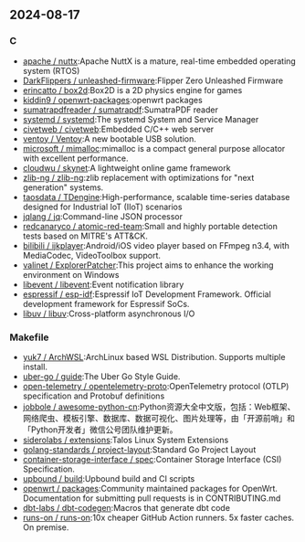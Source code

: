 ## 2024-08-17

### C

* [apache / nuttx](https://github.com/apache/nuttx):Apache NuttX is a mature, real-time embedded operating system (RTOS)
* [DarkFlippers / unleashed-firmware](https://github.com/DarkFlippers/unleashed-firmware):Flipper Zero Unleashed Firmware
* [erincatto / box2d](https://github.com/erincatto/box2d):Box2D is a 2D physics engine for games
* [kiddin9 / openwrt-packages](https://github.com/kiddin9/openwrt-packages):openwrt packages
* [sumatrapdfreader / sumatrapdf](https://github.com/sumatrapdfreader/sumatrapdf):SumatraPDF reader
* [systemd / systemd](https://github.com/systemd/systemd):The systemd System and Service Manager
* [civetweb / civetweb](https://github.com/civetweb/civetweb):Embedded C/C++ web server
* [ventoy / Ventoy](https://github.com/ventoy/Ventoy):A new bootable USB solution.
* [microsoft / mimalloc](https://github.com/microsoft/mimalloc):mimalloc is a compact general purpose allocator with excellent performance.
* [cloudwu / skynet](https://github.com/cloudwu/skynet):A lightweight online game framework
* [zlib-ng / zlib-ng](https://github.com/zlib-ng/zlib-ng):zlib replacement with optimizations for "next generation" systems.
* [taosdata / TDengine](https://github.com/taosdata/TDengine):High-performance, scalable time-series database designed for Industrial IoT (IIoT) scenarios
* [jqlang / jq](https://github.com/jqlang/jq):Command-line JSON processor
* [redcanaryco / atomic-red-team](https://github.com/redcanaryco/atomic-red-team):Small and highly portable detection tests based on MITRE's ATT&CK.
* [bilibili / ijkplayer](https://github.com/bilibili/ijkplayer):Android/iOS video player based on FFmpeg n3.4, with MediaCodec, VideoToolbox support.
* [valinet / ExplorerPatcher](https://github.com/valinet/ExplorerPatcher):This project aims to enhance the working environment on Windows
* [libevent / libevent](https://github.com/libevent/libevent):Event notification library
* [espressif / esp-idf](https://github.com/espressif/esp-idf):Espressif IoT Development Framework. Official development framework for Espressif SoCs.
* [libuv / libuv](https://github.com/libuv/libuv):Cross-platform asynchronous I/O

### Makefile

* [yuk7 / ArchWSL](https://github.com/yuk7/ArchWSL):ArchLinux based WSL Distribution. Supports multiple install.
* [uber-go / guide](https://github.com/uber-go/guide):The Uber Go Style Guide.
* [open-telemetry / opentelemetry-proto](https://github.com/open-telemetry/opentelemetry-proto):OpenTelemetry protocol (OTLP) specification and Protobuf definitions
* [jobbole / awesome-python-cn](https://github.com/jobbole/awesome-python-cn):Python资源大全中文版，包括：Web框架、网络爬虫、模板引擎、数据库、数据可视化、图片处理等，由「开源前哨」和「Python开发者」微信公号团队维护更新。
* [siderolabs / extensions](https://github.com/siderolabs/extensions):Talos Linux System Extensions
* [golang-standards / project-layout](https://github.com/golang-standards/project-layout):Standard Go Project Layout
* [container-storage-interface / spec](https://github.com/container-storage-interface/spec):Container Storage Interface (CSI) Specification.
* [upbound / build](https://github.com/upbound/build):Upbound build and CI scripts
* [openwrt / packages](https://github.com/openwrt/packages):Community maintained packages for OpenWrt. Documentation for submitting pull requests is in CONTRIBUTING.md
* [dbt-labs / dbt-codegen](https://github.com/dbt-labs/dbt-codegen):Macros that generate dbt code
* [runs-on / runs-on](https://github.com/runs-on/runs-on):10x cheaper GitHub Action runners. 5x faster caches. On premise.
